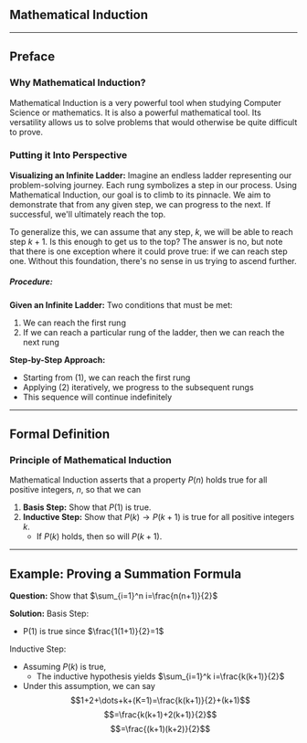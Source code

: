 ## Mathematical Induction
- - -
## Preface
### Why Mathematical Induction?
Mathematical Induction is a very powerful tool when studying Computer Science or mathematics. It is also a powerful mathematical tool. Its versatility allows us to solve problems that would otherwise be quite difficult to prove.

### Putting it Into Perspective
**Visualizing an Infinite Ladder:**
Imagine an endless ladder representing our problem-solving journey. Each rung symbolizes a step in our process. Using Mathematical Induction, our goal is to climb to its pinnacle. We aim to demonstrate that from any given step, we can progress to the next. If successful, we'll ultimately reach the top.

To generalize this, we can assume that any step, $k$, we will be able to reach step $k+1$. Is this enough to get us to the top? The answer is no, but note that there is one exception where it could prove true: if we can reach step one. Without this foundation, there's no sense in us trying to ascend further.

##### Procedure:
**Given an Infinite Ladder:**
Two conditions that must be met:

1. We can reach the first rung
2. If we can reach a particular rung of the ladder, then we can reach the next rung

**Step-by-Step Approach:**
- Starting from (1), we can reach the first rung
- Applying (2) iteratively, we progress to the subsequent rungs
- This sequence will continue indefinitely

- - -
## Formal Definition
### Principle of Mathematical Induction
Mathematical Induction asserts that a property $P(n)$ holds true for all positive integers, $n$, so that we can
1. **Basis Step:** Show that $P(1)$ is true.
2. **Inductive Step:** Show that $P(k)\to P(k+1)$ is true for all positive integers $k$.
	- If $P(k)$ holds, then so will $P(k+1)$.

- - -
## Example: Proving a Summation Formula
**Question:** Show that $\sum_{i=1}^n i=\frac{n(n+1)}{2}$

**Solution:**
Basis Step: 
- P(1) is true since $\frac{1(1+1)}{2}=1$

Inductive Step:
- Assuming $P(k)$ is true,
	- The inductive hypothesis yields $\sum_{i=1}^k i=\frac{k(k+1)}{2}$ 
- Under this assumption, we can say 
$$1+2+\dots+k+(K=1)=\frac{k(k+1)}{2}+(k+1)$$ $$=\frac{k(k+1)+2(k+1)}{2}$$
$$=\frac{(k+1)(k+2)}{2}$$

